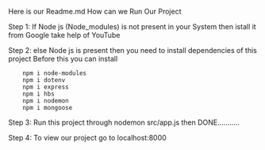Here is our Readme.md
How can we Run Our Project 


Step 1: If Node js (Node_modules) is not present in your System then istall it from 
        Google take help of YouTube

Step 2: else Node js is present then you need to install dependencies of this project
        Before this you can install
        
        npm i node-modules
        npm i dotenv
        npm i express
        npm i hbs
        npm i nodemon
        npm i mongoose

Step 3: Run this project through nodemon src/app.js then DONE...........

Step 4: To view our project go to localhost:8000 
